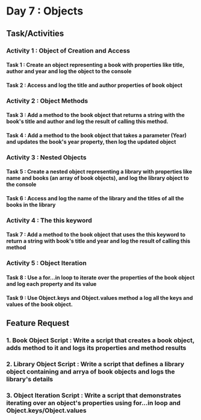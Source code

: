 # Day 7 : Objects

## Task/Activities

### Activity 1 : Object of Creation and Access

#### Task 1 : Create an object representing a book with properties like title, author and year and log the object to the console

#### Task 2 : Access and log the title and author properties of book object

### Activity 2 : Object Methods

#### Task 3 : Add a method to the book object that returns a string with the book's title and author and log the result of calling this method.

#### Task 4 : Add a method to the book object that takes a parameter (Year) and updates the book's year property, then log the updated object

### Activity 3 : Nested Objects

#### Task 5 : Create a nested object representing a library with properties like name and books (an array of book objects), and log the library object to the console

#### Task 6 : Access and log the name of the library and the titles of all the books in the library

### Activity 4 : The this keyword

#### Task 7 : Add a method to the book object that uses the this keyword to return a string with book's title and year and log the result of calling this method

### Activity 5 : Object Iteration

#### Task 8 : Use a for...in loop to iterate over the properties of the book object and log each property and its value

#### Task 9 : Use Object.keys and Object.values method a log all the keys and values of the book object.

## Feature Request

### 1. Book Object Script : Write a script that creates a book object, adds method to it and logs its properties and method results

### 2. Library Object Script : Write a script that defines a library object containing and arrya of book objects and logs the library's details

### 3. Object Iteration Script : Write a script that demonstrates iterating over an object's properties using for...in loop and Object.keys/Object.values
